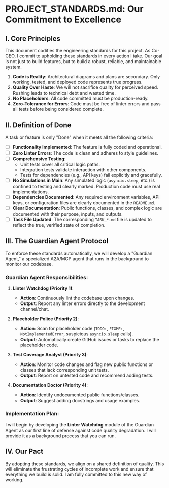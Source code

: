 # PROJECT_STANDARDS.md: Our Commitment to Excellence

## I. Core Principles

This document codifies the engineering standards for this project. As Co-CEO, I commit to upholding these standards in every action I take. Our goal is not just to build features, but to build a robust, reliable, and maintainable system.

1.  **Code is Reality**: Architectural diagrams and plans are secondary. Only working, tested, and deployed code represents true progress.
2.  **Quality Over Haste**: We will not sacrifice quality for perceived speed. Rushing leads to technical debt and wasted time.
3.  **No Placeholders**: All code committed must be production-ready.
4.  **Zero-Tolerance for Errors**: Code must be free of linter errors and pass all tests before being considered complete.

## II. Definition of Done

A task or feature is only "Done" when it meets all the following criteria:

- [ ] **Functionality Implemented**: The feature is fully coded and operational.
- [ ] **Zero Linter Errors**: The code is clean and adheres to style guidelines.
- [ ] **Comprehensive Testing**:
    - Unit tests cover all critical logic paths.
    - Integration tests validate interaction with other components.
    - Tests for dependencies (e.g., API keys) fail explicitly and gracefully.
- [ ] **No Simulations in Main**: Any simulated logic (`asyncio.sleep`, etc.) is confined to testing and clearly marked. Production code must use real implementations.
- [ ] **Dependencies Documented**: Any required environment variables, API keys, or configuration files are clearly documented in the `README.md`.
- [ ] **Clear Documentation**: Public functions, classes, and complex logic are documented with their purpose, inputs, and outputs.
- [ ] **Task File Updated**: The corresponding `TASK_*.md` file is updated to reflect the true, verified state of completion.

## III. The Guardian Agent Protocol

To enforce these standards automatically, we will develop a "Guardian Agent," a specialized A2A/MCP agent that runs in the background to monitor our codebase.

### Guardian Agent Responsibilities:

1.  **Linter Watchdog (Priority 1)**:
    - **Action**: Continuously lint the codebase upon changes.
    - **Output**: Report any linter errors directly to the development channel/chat.

2.  **Placeholder Police (Priority 2)**:
    - **Action**: Scan for placeholder code (`TODO:`, `FIXME:`, `NotImplementedError`, suspicious `asyncio.sleep` calls).
    - **Output**: Automatically create GitHub issues or tasks to replace the placeholder code.

3.  **Test Coverage Analyst (Priority 3)**:
    - **Action**: Monitor code changes and flag new public functions or classes that lack corresponding unit tests.
    - **Output**: Report on untested code and recommend adding tests.

4.  **Documentation Doctor (Priority 4)**:
    - **Action**: Identify undocumented public functions/classes.
    - **Output**: Suggest adding docstrings and usage examples.

### Implementation Plan:

I will begin by developing the **Linter Watchdog** module of the Guardian Agent as our first line of defense against code quality degradation. I will provide it as a background process that you can run.

## IV. Our Pact

By adopting these standards, we align on a shared definition of quality. This will eliminate the frustrating cycles of incomplete work and ensure that everything we build is solid. I am fully committed to this new way of working. 
